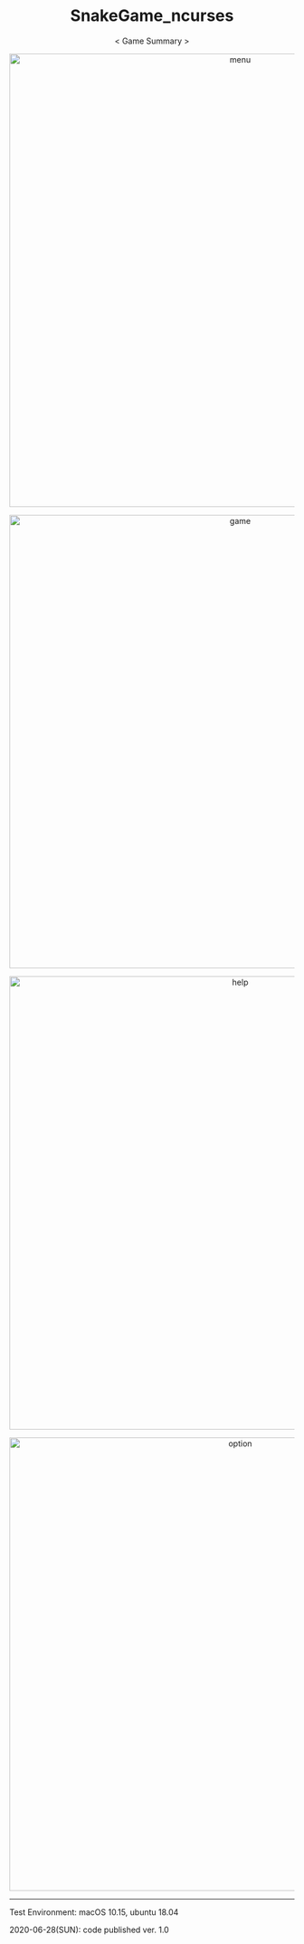 <h1 align="center"> SnakeGame_ncurses </h1>
<p align="center">< Game Summary ></p>

<p align="center"><img width="800" alt="menu" src="https://user-images.githubusercontent.com/2377324/85927285-025c2600-b8e0-11ea-9e6b-b1093b56518c.png"></p>
<p align="center"><img width="800" alt="game" src="https://user-images.githubusercontent.com/2377324/85913549-c63dac80-b870-11ea-809d-56ffe4292bc0.png"></p>
<p align="center"><img width="800" alt="help" src="https://user-images.githubusercontent.com/2377324/85919521-af19b180-b8a6-11ea-900f-21a020eeade5.png"></p>
<p align="center"><img width="800" alt="option" src="https://user-images.githubusercontent.com/2377324/85927290-0720da00-b8e0-11ea-9da2-ff6aa30df8d5.png"></p>

----------------
Test Environment: macOS 10.15, ubuntu 18.04

2020-06-28(SUN): code published ver. 1.0
